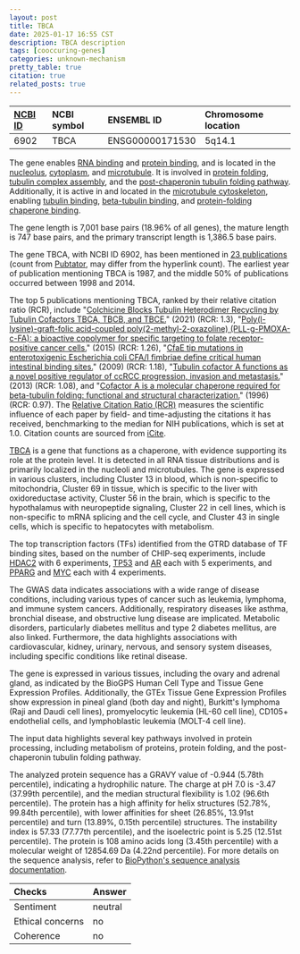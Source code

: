 ```yaml
---
layout: post
title: TBCA
date: 2025-01-17 16:55 CST
description: TBCA description
tags: [cooccuring-genes]
categories: unknown-mechanism
pretty_table: true
citation: true
related_posts: true
---
```




| [NCBI ID](https://www.ncbi.nlm.nih.gov/gene/6902) | NCBI symbol | ENSEMBL ID | Chromosome location |
| :-------- | :------- | :-------- | :------- |
| 6902  | TBCA | ENSG00000171530 | 5q14.1 |



The gene enables [RNA binding](https://amigo.geneontology.org/amigo/term/GO:0003723) and [protein binding](https://amigo.geneontology.org/amigo/term/GO:0005515), and is located in the [nucleolus](https://amigo.geneontology.org/amigo/term/GO:0005730), [cytoplasm](https://amigo.geneontology.org/amigo/term/GO:0005737), and [microtubule](https://amigo.geneontology.org/amigo/term/GO:0005874). It is involved in [protein folding](https://amigo.geneontology.org/amigo/term/GO:0006457), [tubulin complex assembly](https://amigo.geneontology.org/amigo/term/GO:0007021), and the [post-chaperonin tubulin folding pathway](https://amigo.geneontology.org/amigo/term/GO:0007023). Additionally, it is active in and located in the [microtubule cytoskeleton](https://amigo.geneontology.org/amigo/term/GO:0015630), enabling [tubulin binding](https://amigo.geneontology.org/amigo/term/GO:0015631), [beta-tubulin binding](https://amigo.geneontology.org/amigo/term/GO:0048487), and [protein-folding chaperone binding](https://amigo.geneontology.org/amigo/term/GO:0051087).


The gene length is 7,001 base pairs (18.96% of all genes), the mature length is 747 base pairs, and the primary transcript length is 1,386.5 base pairs.


The gene TBCA, with NCBI ID 6902, has been mentioned in [23 publications](https://pubmed.ncbi.nlm.nih.gov/?term=%22TBCA%22) (count from [Pubtator](https://academic.oup.com/nar/article/47/W1/W587/5494727), may differ from the hyperlink count). The earliest year of publication mentioning TBCA is 1987, and the middle 50% of publications occurred between 1998 and 2014.


The top 5 publications mentioning TBCA, ranked by their relative citation ratio (RCR), include "[Colchicine Blocks Tubulin Heterodimer Recycling by Tubulin Cofactors TBCA, TBCB, and TBCE.](https://pubmed.ncbi.nlm.nih.gov/33968934)" (2021) (RCR: 1.3), "[Poly(l-lysine)-graft-folic acid-coupled poly(2-methyl-2-oxazoline) (PLL-g-PMOXA-c-FA): a bioactive copolymer for specific targeting to folate receptor-positive cancer cells.](https://pubmed.ncbi.nlm.nih.gov/25581478)" (2015) (RCR: 1.26), "[CfaE tip mutations in enterotoxigenic Escherichia coli CFA/I fimbriae define critical human intestinal binding sites.](https://pubmed.ncbi.nlm.nih.gov/19207729)" (2009) (RCR: 1.18), "[Tubulin cofactor A functions as a novel positive regulator of ccRCC progression, invasion and metastasis.](https://pubmed.ncbi.nlm.nih.gov/23740643)" (2013) (RCR: 1.08), and "[Cofactor A is a molecular chaperone required for beta-tubulin folding: functional and structural characterization.](https://pubmed.ncbi.nlm.nih.gov/8756698)" (1996) (RCR: 0.97). The [Relative Citation Ratio (RCR)](https://journals.plos.org/plosbiology/article?id=10.1371/journal.pbio.1002541) measures the scientific influence of each paper by field- and time-adjusting the citations it has received, benchmarking to the median for NIH publications, which is set at 1.0. Citation counts are sourced from [iCite](https://icite.od.nih.gov).


[TBCA](https://www.proteinatlas.org/ENSG00000171530-TBCA) is a gene that functions as a chaperone, with evidence supporting its role at the protein level. It is detected in all RNA tissue distributions and is primarily localized in the nucleoli and microtubules. The gene is expressed in various clusters, including Cluster 13 in blood, which is non-specific to mitochondria, Cluster 69 in tissue, which is specific to the liver with oxidoreductase activity, Cluster 56 in the brain, which is specific to the hypothalamus with neuropeptide signaling, Cluster 22 in cell lines, which is non-specific to mRNA splicing and the cell cycle, and Cluster 43 in single cells, which is specific to hepatocytes with metabolism.


The top transcription factors (TFs) identified from the GTRD database of TF binding sites, based on the number of CHIP-seq experiments, include [HDAC2](https://www.ncbi.nlm.nih.gov/gene/3066) with 6 experiments, [TP53](https://www.ncbi.nlm.nih.gov/gene/7157) and [AR](https://www.ncbi.nlm.nih.gov/gene/367) each with 5 experiments, and [PPARG](https://www.ncbi.nlm.nih.gov/gene/5468) and [MYC](https://www.ncbi.nlm.nih.gov/gene/4609) each with 4 experiments.



The GWAS data indicates associations with a wide range of disease conditions, including various types of cancer such as leukemia, lymphoma, and immune system cancers. Additionally, respiratory diseases like asthma, bronchial disease, and obstructive lung disease are implicated. Metabolic disorders, particularly diabetes mellitus and type 2 diabetes mellitus, are also linked. Furthermore, the data highlights associations with cardiovascular, kidney, urinary, nervous, and sensory system diseases, including specific conditions like retinal disease.



The gene is expressed in various tissues, including the ovary and adrenal gland, as indicated by the BioGPS Human Cell Type and Tissue Gene Expression Profiles. Additionally, the GTEx Tissue Gene Expression Profiles show expression in pineal gland (both day and night), Burkitt's lymphoma (Raji and Daudi cell lines), promyelocytic leukemia (HL-60 cell line), CD105+ endothelial cells, and lymphoblastic leukemia (MOLT-4 cell line).


The input data highlights several key pathways involved in protein processing, including metabolism of proteins, protein folding, and the post-chaperonin tubulin folding pathway.



The analyzed protein sequence has a GRAVY value of -0.944 (5.78th percentile), indicating a hydrophilic nature. The charge at pH 7.0 is -3.47 (37.99th percentile), and the median structural flexibility is 1.02 (96.6th percentile). The protein has a high affinity for helix structures (52.78%, 99.84th percentile), with lower affinities for sheet (26.85%, 13.91st percentile) and turn (13.89%, 0.15th percentile) structures. The instability index is 57.33 (77.77th percentile), and the isoelectric point is 5.25 (12.51st percentile). The protein is 108 amino acids long (3.45th percentile) with a molecular weight of 12854.69 Da (4.22nd percentile). For more details on the sequence analysis, refer to [BioPython's sequence analysis documentation](https://biopython.org/docs/1.75/api/Bio.SeqUtils.ProtParam.html).





| Checks    | Answer |
| :-------- | :------- |
| Sentiment  | neutral   |
| Ethical concerns | no     |
| Coherence    | no    |